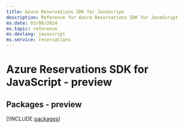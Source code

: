 ```yaml
---
title: Azure Reservations SDK for JavaScript
description: Reference for Azure Reservations SDK for JavaScript
ms.date: 03/08/2024
ms.topic: reference
ms.devlang: javascript
ms.service: reservations
---
```

# Azure Reservations SDK for JavaScript - preview
## Packages - preview
[!INCLUDE [packages](reservations-index.md)]